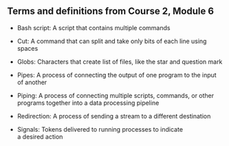 ## Terms and definitions from Course 2, Module 6

* Bash script: A script that contains multiple commands

* Cut: A command that can split and take only bits of each line using spaces

* Globs: Characters that create list of files, like the star and question mark 

* Pipes: A process of connecting the output of one program to the input of another

* Piping: A process of connecting multiple scripts, commands, or other programs together into a data processing pipeline

* Redirection: A process of sending a stream to a different destination

* Signals: Tokens delivered to running processes to indicate a desired action